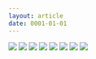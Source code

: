 ```yaml
---
layout: article
date: 0001-01-01
---
```


![](https://cdn.lewd.host/zF8ji0xT.png)
![](https://cdn.lewd.host/zgdccSlW.png)
![](https://cdn.lewd.host/1I1MeI9f.jpg)
![](https://cdn.lewd.host/7CaKdeP9.jpg)
![](https://cdn.lewd.host/Kid3qB4s.jpg)
![](https://cdn.lewd.host/F3XuBsAo.jpg)
![](https://cdn.lewd.host/pnELYjV6.jpg)
![](https://cdn.lewd.host/0KYPLPg3.jpg)